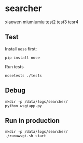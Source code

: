 searcher
====

xiaowen
miumiumiu
test2
test3
tesr4
## Test

Install `nose` first:

    pip install nose

Run tests

    nosetests ./tests


## Debug

    mkdir -p /data/logs/searcher/
    python wsgiapp.py


## Run in production

    mkdir -p /data/logs/searcher/
    ./runuwsgi.sh start


